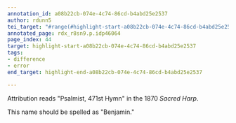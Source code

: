 ```yaml
---
annotation_id: a08b22cb-074e-4c74-86cd-b4abd25e2537
author: rdunn5
tei_target: "#range(#highlight-start-a08b22cb-074e-4c74-86cd-b4abd25e2537, #highlight-end-a08b22cb-074e-4c74-86cd-b4abd25e2537)"
annotated_page: rdx_r8sn9.p.idp46064
page_index: 44
target: highlight-start-a08b22cb-074e-4c74-86cd-b4abd25e2537
tags:
- difference
- error
end_target: highlight-end-a08b22cb-074e-4c74-86cd-b4abd25e2537

---
```

Attribution reads "Psalmist, 471st Hymn" in the 1870 *Sacred Harp*.

This name should be spelled as "Benjamin."